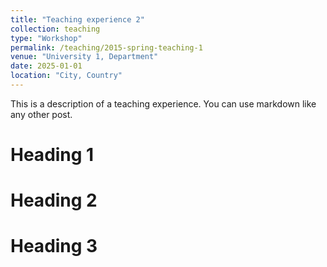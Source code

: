 ```yaml
---
title: "Teaching experience 2"
collection: teaching
type: "Workshop"
permalink: /teaching/2015-spring-teaching-1
venue: "University 1, Department"
date: 2025-01-01
location: "City, Country"
---
```


This is a description of a teaching experience. You can use markdown like any other post.

Heading 1
======

Heading 2
======

Heading 3
======

